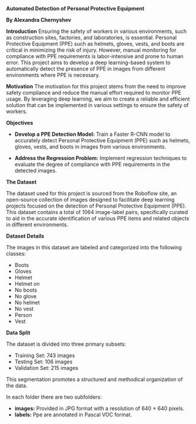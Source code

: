 **Automated Detection of Personal Protective Equipment**

**By Alexandra Chernyshev**

**Introduction**
Ensuring the safety of workers in various environments, such as construction sites, factories, and laboratories, is essential. Personal Protective Equipment (PPE) such as helmets, gloves, vests, and boots are critical in minimizing the risk of injury. However, manual monitoring for compliance with PPE requirements is labor-intensive and prone to human error. This project aims to develop a deep learning-based system to automatically detect the presence of PPE in images from different environments where PPE is necessary.

**Motivation**
The motivation for this project stems from the need to improve safety compliance and reduce the manual effort required to monitor PPE usage. By leveraging deep learning, we aim to create a reliable and efficient solution that can be implemented in various settings to ensure the safety of workers.

**Objectives**

* **Develop a PPE Detection Model:** Train a Faster R-CNN  model to
accurately detect Personal Protective Equipment (PPE) such as helmets, gloves, vests, and boots in images from various environments.

* **Address the Regression Problem:** Implement regression techniques to evaluate the degree of compliance with PPE requirements in the detected images.

**The Dataset**

The dataset used for this project is sourced from the Roboflow site, an open-source collection of images designed to facilitate deep learning projects focused on the detection of Personal Protective Equipment (PPE). This dataset contains a total of 1064 image-label pairs, specifically curated to aid in the accurate identification of various PPE items and related objects in different environments.

**Dataset Details**

The images in this dataset are labeled and categorized into the following classes:

* Boots
* Gloves
* Helmet
* Helmet on
* No boots
* No glove
* No helmet
* No vest
* Person
* Vest

**Data Split**

The dataset is divided into three primary subsets:

* Training Set: 743 images
* Testing Set: 106 images
* Validation Set: 215 images

This segmentation promotes a structured and methodical organization of the data.

In each folder there are two subfolders:
* **images:** Provided in JPG format with a resolution of 640 × 640 pixels.
* **labels:** Ppe are annotated in Pascal VOC format.



